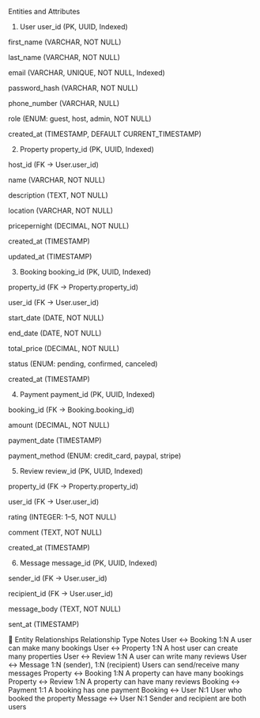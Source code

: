  Entities and Attributes
1. User
user_id (PK, UUID, Indexed)

first_name (VARCHAR, NOT NULL)

last_name (VARCHAR, NOT NULL)

email (VARCHAR, UNIQUE, NOT NULL, Indexed)

password_hash (VARCHAR, NOT NULL)

phone_number (VARCHAR, NULL)

role (ENUM: guest, host, admin, NOT NULL)

created_at (TIMESTAMP, DEFAULT CURRENT_TIMESTAMP)

2. Property
property_id (PK, UUID, Indexed)

host_id (FK → User.user_id)

name (VARCHAR, NOT NULL)

description (TEXT, NOT NULL)

location (VARCHAR, NOT NULL)

pricepernight (DECIMAL, NOT NULL)

created_at (TIMESTAMP)

updated_at (TIMESTAMP)

3. Booking
booking_id (PK, UUID, Indexed)

property_id (FK → Property.property_id)

user_id (FK → User.user_id)

start_date (DATE, NOT NULL)

end_date (DATE, NOT NULL)

total_price (DECIMAL, NOT NULL)

status (ENUM: pending, confirmed, canceled)

created_at (TIMESTAMP)

4. Payment
payment_id (PK, UUID, Indexed)

booking_id (FK → Booking.booking_id)

amount (DECIMAL, NOT NULL)

payment_date (TIMESTAMP)

payment_method (ENUM: credit_card, paypal, stripe)

5. Review
review_id (PK, UUID, Indexed)

property_id (FK → Property.property_id)

user_id (FK → User.user_id)

rating (INTEGER: 1–5, NOT NULL)

comment (TEXT, NOT NULL)

created_at (TIMESTAMP)

6. Message
message_id (PK, UUID, Indexed)

sender_id (FK → User.user_id)

recipient_id (FK → User.user_id)

message_body (TEXT, NOT NULL)

sent_at (TIMESTAMP)

🔗 Entity Relationships
Relationship	Type	Notes
User ↔ Booking	1:N	A user can make many bookings
User ↔ Property	1:N	A host user can create many properties
User ↔ Review	1:N	A user can write many reviews
User ↔ Message	1:N (sender), 1:N (recipient)	Users can send/receive many messages
Property ↔ Booking	1:N	A property can have many bookings
Property ↔ Review	1:N	A property can have many reviews
Booking ↔ Payment	1:1	A booking has one payment
Booking ↔ User	N:1	User who booked the property
Message ↔ User	N:1	Sender and recipient are both users
